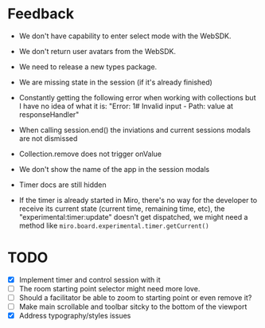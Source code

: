 # Feedback

- We don't have capability to enter select mode with the WebSDK.
- We don't return user avatars from the WebSDK.
- We need to release a new types package.
- We are missing state in the session (if it's already finished)
- Constantly getting the following error when working with collections but I have no idea of what it is: "Error: 1# Invalid input - Path: value at responseHandler"
- When calling session.end() the inviations and current sessions modals are not dismissed
- Collection.remove does not trigger onValue
- We don't show the name of the app in the session modals
- Timer docs are still hidden

- If the timer is already started in Miro, there's no way for the developer to receive its current state (current time, remaining time, etc), the "experimental:timer:update" doesn't get dispatched, we might need a method like `miro.board.experimental.timer.getCurrent()`

# TODO

- [x] Implement timer and control session with it
- [ ] The room starting point selector might need more love.
- [ ] Should a facilitator be able to zoom to starting point or even remove it?
- [ ] Make main scrollable and toolbar sitcky to the bottom of the viewport
- [x] Address typography/styles issues
